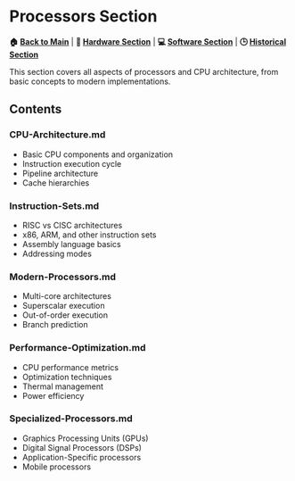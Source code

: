 # Processors Section

**🏠 [Back to Main](../../README.md)** | **🔧 [Hardware Section](../README.md)** | **💻 [Software Section](../../02-Software/)** | **🕒 [Historical Section](../../03-Historical/)**

This section covers all aspects of processors and CPU architecture, from basic concepts to modern implementations.

## Contents

### CPU-Architecture.md
- Basic CPU components and organization
- Instruction execution cycle
- Pipeline architecture
- Cache hierarchies

### Instruction-Sets.md
- RISC vs CISC architectures
- x86, ARM, and other instruction sets
- Assembly language basics
- Addressing modes

### Modern-Processors.md
- Multi-core architectures
- Superscalar execution
- Out-of-order execution
- Branch prediction

### Performance-Optimization.md
- CPU performance metrics
- Optimization techniques
- Thermal management
- Power efficiency

### Specialized-Processors.md
- Graphics Processing Units (GPUs)
- Digital Signal Processors (DSPs)
- Application-Specific processors
- Mobile processors
